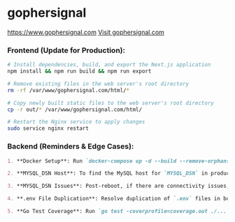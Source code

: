 # gophersignal
https://www.gophersignal.com
[Visit gophersignal.com](https://www.gophersignal.com)

### Frontend (Update for Production):
```bash
# Install dependencies, build, and export the Next.js application
npm install && npm run build && npm run export

# Remove existing files in the web server's root directory
rm -rf /var/www/gophersignal.com/html/*

# Copy newly built static files to the web server's root directory
cp -r out/* /var/www/gophersignal.com/html/

# Restart the Nginx service to apply changes
sudo service nginx restart
```

### Backend (Reminders & Edge Cases):
```markdown
1. **Docker Setup**: Run `docker-compose up -d --build --remove-orphans` after a reboot to set up Docker.

2. **MYSQL_DSN Host**: To find the MySQL host for `MYSQL_DSN` in production, use: `docker inspect -f '{{range.NetworkSettings.Networks}}{{.IPAddress}}{{end}}' CONTAINER_ID`.

3. **MYSQL_DSN Issues**: Post-reboot, if there are connectivity issues, switch `MYSQL_DSN` between `XXX.XXX.XXX:3333` and `mysql:3333`.

4. **.env File Duplication**: Resolve duplication of `.env` files in both `/` and `/backend`.

5. **Go Test Coverage**: Run `go test -coverprofile=coverage.out ./...` for coverage, then `go tool cover -html=coverage.out -o coverage.html` to generate an HTML report. View it with `open coverage.html`.
```